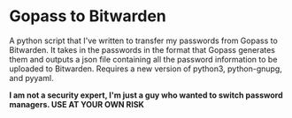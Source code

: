 # Gopass to Bitwarden

A python script that I've written to transfer my passwords from Gopass to
Bitwarden. It takes in the passwords in the format that Gopass generates
them and outputs a json file containing all the password information to be
uploaded to Bitwarden. Requires a new version of python3, python-gnupg, and pyyaml.

**I am not a security expert, I'm just a guy who wanted to switch password managers. USE AT YOUR OWN RISK**
